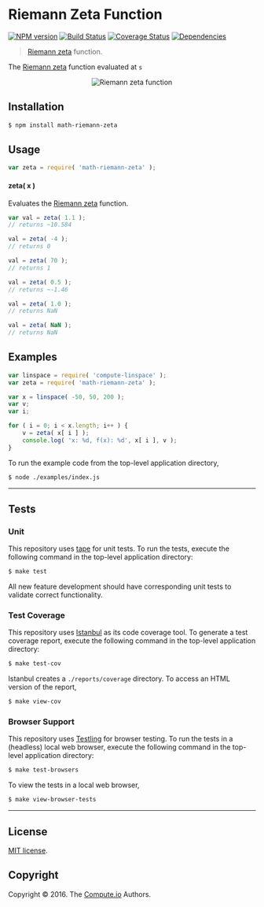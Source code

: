 Riemann Zeta Function
===
[![NPM version][npm-image]][npm-url] [![Build Status][build-image]][build-url] [![Coverage Status][coverage-image]][coverage-url] [![Dependencies][dependencies-image]][dependencies-url]

> [Riemann zeta][zeta-function] function.

The [Riemann zeta][zeta-function] function evaluated at `s` 

<div class="equation" align="center" data-raw-text="\zeta(s) =\sum_{k=1}^\infty\frac{1}{k^s}" data-equation="eq:riemann_zeta_function">
	<img src="https://cdn.rawgit.com/math-io/riemann-zeta/faeb230ec3e8dba0e1011b5ddfe219c784e98c67/docs/img/eqn.svg" alt="Riemann zeta function">
	<br>
</div>


## Installation

``` bash
$ npm install math-riemann-zeta
```


## Usage

``` javascript
var zeta = require( 'math-riemann-zeta' );
```


#### zeta( x )

Evaluates the [Riemann zeta][zeta-function] function.

``` javascript
var val = zeta( 1.1 );
// returns ~10.584

val = zeta( -4 );
// returns 0

val = zeta( 70 );
// returns 1

val = zeta( 0.5 );
// returns ~-1.46

val = zeta( 1.0 );
// returns NaN

val = zeta( NaN );
// returns NaN
```


## Examples

``` javascript
var linspace = require( 'compute-linspace' );
var zeta = require( 'math-riemann-zeta' );

var x = linspace( -50, 50, 200 );
var v;
var i;

for ( i = 0; i < x.length; i++ ) {
	v = zeta( x[ i ] );
	console.log( 'x: %d, f(x): %d', x[ i ], v );
}
```

To run the example code from the top-level application directory,

``` bash
$ node ./examples/index.js
```


---
## Tests

### Unit

This repository uses [tape][tape] for unit tests. To run the tests, execute the following command in the top-level application directory:

``` bash
$ make test
```

All new feature development should have corresponding unit tests to validate correct functionality.


### Test Coverage

This repository uses [Istanbul][istanbul] as its code coverage tool. To generate a test coverage report, execute the following command in the top-level application directory:

``` bash
$ make test-cov
```

Istanbul creates a `./reports/coverage` directory. To access an HTML version of the report,

``` bash
$ make view-cov
```


### Browser Support

This repository uses [Testling][testling] for browser testing. To run the tests in a (headless) local web browser, execute the following command in the top-level application directory:

``` bash
$ make test-browsers
```

To view the tests in a local web browser,

``` bash
$ make view-browser-tests
```

<!-- [![browser support][browsers-image]][browsers-url] -->


---
## License

[MIT license](http://opensource.org/licenses/MIT).


## Copyright

Copyright &copy; 2016. The [Compute.io][compute-io] Authors.


[npm-image]: http://img.shields.io/npm/v/math-riemann-zeta.svg
[npm-url]: https://npmjs.org/package/math-riemann-zeta

[build-image]: http://img.shields.io/travis/math-io/riemann-zeta/master.svg
[build-url]: https://travis-ci.org/math-io/riemann-zeta

[coverage-image]: https://img.shields.io/codecov/c/github/math-io/riemann-zeta/master.svg
[coverage-url]: https://codecov.io/github/math-io/riemann-zeta?branch=master

[dependencies-image]: http://img.shields.io/david/math-io/riemann-zeta.svg
[dependencies-url]: https://david-dm.org/math-io/riemann-zeta

[dev-dependencies-image]: http://img.shields.io/david/dev/math-io/riemann-zeta.svg
[dev-dependencies-url]: https://david-dm.org/dev/math-io/riemann-zeta

[github-issues-image]: http://img.shields.io/github/issues/math-io/riemann-zeta.svg
[github-issues-url]: https://github.com/math-io/riemann-zeta/issues

[tape]: https://github.com/substack/tape
[istanbul]: https://github.com/gotwarlost/istanbul
[testling]: https://ci.testling.com

[compute-io]: https://github.com/compute-io/
[zeta-function]: https://en.wikipedia.org/wiki/Riemann_zeta_function
